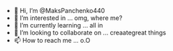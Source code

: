 - 👋 Hi, I’m @MaksPanchenko440
- 👀 I’m interested in ... omg, where me?
- 🌱 I’m currently learning ... all in
- 💞️ I’m looking to collaborate on ... creaategreat things
- 📫 How to reach me ... o.O

<!---
MaksPanchenko440/MaksPanchenko440 is a ✨ special ✨ repository because its `README.md` (this file) appears on your GitHub profile.
You can click the Preview link to take a look at your changes.
--->
